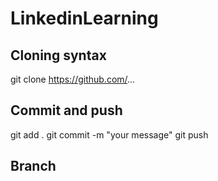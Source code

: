 # LinkedinLearning

## Cloning syntax
git clone https://github.com/...

## Commit and push
git add .
git commit -m "your message"
git push 

## Branch
